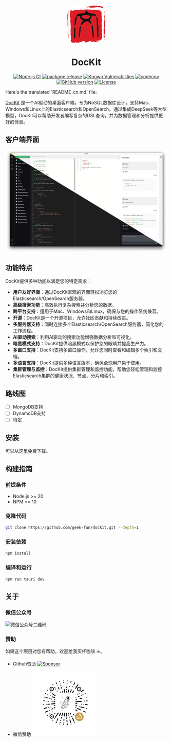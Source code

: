 <div align="center">
<a href="https://github.com/geek-fun/dockit"><img src="./assets/dockit.png" width="120"/></a>
</div>
<h1 align="center">DocKit</h1>
<div align="center">

[![Node.js CI](https://github.com/geek-fun/dockit/actions/workflows/node.yml/badge.svg)](https://github.com/geek-fun/dockit/actions/workflows/node.yml)
[![package release](https://github.com/geek-fun/dockit/actions/workflows/release.yml/badge.svg)](https://github.com/geek-fun/dockit/actions/workflows/release.yml)
[![Known Vulnerabilities](https://snyk.io/test/github/geek-fun/dockit/badge.svg)](https://snyk.io/test/github/geek-fun/dockit)
[![codecov](https://codecov.io/gh/geek-fun/dockit/branch/master/graph/badge.svg?token=GqlkEVgMvR)](https://codecov.io/gh/geek-fun/dockit)
[![GitHub version](https://badge.fury.io/gh/geek-fun%2Fdockit.svg)](https://badge.fury.io/gh/geek-fun%2Fdockit)
[![License](https://img.shields.io/badge/License-Apache_2.0-blue.svg)](https://opensource.org/licenses/Apache-2.0)


</div>
Here's the translated `README_cn.md` file:


[DocKit](https://dockit.geekfun.club/) 是一个AI驱动的桌面客户端，专为NoSQL数据库设计，支持Mac、Windows和Linux上的Elasticsearch和OpenSearch。通过集成DeepSeek等大型模型，DocKit可以帮助开发者编写复杂的DSL查询，并为数据管理和分析提供更好的体验。



## 客户端界面
![客户端界面](./assets/client-ui.png)

## 功能特点

DocKit提供多种功能以满足您的特定需求：

- **用户友好界面**：通过DocKit直观的界面轻松浏览您的Elasticsearch/OpenSearch服务器。
- **高级搜索功能**：高效执行复杂搜索并分析您的数据。
- **跨平台支持**：适用于Mac、Windows和Linux，确保与您的操作系统兼容。
- **开源**：DocKit是一个开源项目，允许社区贡献和持续改进。
- **多服务器支持**：同时连接多个Elasticsearch/OpenSearch服务器，简化您的工作流程。
- **AI驱动搜索**：利用AI驱动的搜索功能增强数据分析和可视化。
- **暗黑模式支持**：DocKit提供暗黑模式以保护您的眼睛并提高生产力。
- **多窗口支持**：DocKit支持多窗口操作，允许您同时查看和编辑多个索引和文档。
- **多语言支持**：DocKit提供多种语言版本，确保全球用户易于使用。
- **集群管理与监控**：DocKit提供集群管理和监控功能，帮助您轻松管理和监控Elasticsearch集群的健康状况、节点、分片和索引。

## 路线图

- [ ] MongoDB支持
- [ ] DynamoDB支持
- [ ] 待定

## 安装

可以从[这里](https://github.com/geek-fun/dockit/releases)免费下载。

## 构建指南

### 前提条件

* Node.js >= 20
* NPM >= 10

### 克隆代码

```bash
git clone https://github.com/geek-fun/dockit.git --depth=1
```

### 安装依赖

```bash
npm install
```

### 编译和运行

```bash
npm run tauri dev
```
## 关于
### 微信公众号
<img src="./assets/wechat_official.png" alt="微信公众号二维码" width="360" />

### 赞助
如果这个项目对您有帮助，欢迎给我买杯咖啡 ☕️。

* Github赞助
  [![Sponsor](https://img.shields.io/badge/-Sponsor-fafbfc?logo=GitHub-Sponsors)](https://github.com/sponsors/[geek-fun])

* 微信赞助
  <img src="./assets/wechat_ponsor.jpg" alt="微信赞助二维码" width="200" />
